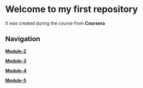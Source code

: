 # Welcome to my first repository

It was created during the course from **Сoursera**


## Navigation

[**Module-2**](https://belphin.github.io/coursera-test/module2-solution/index.html)

[**Module-3**](https://belphin.github.io/coursera-test/module3-solution/index.html)

[**Module-4**](https://belphin.github.io/coursera-test/module4-solution/index.html)

[**Module-5**](https://belphin.github.io/coursera-test/module5-solution/index.html)
